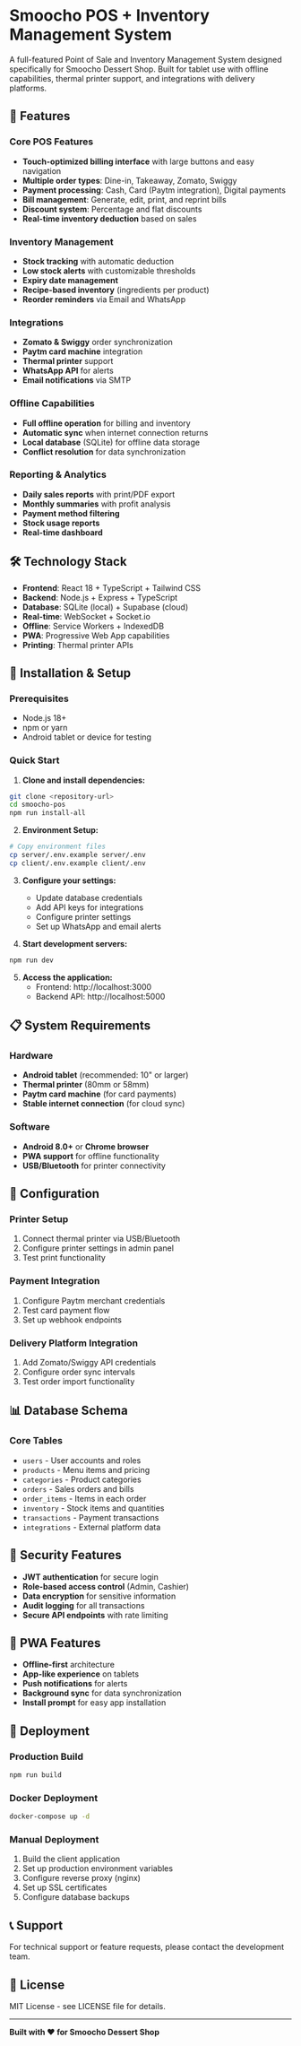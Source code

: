 # Smoocho POS + Inventory Management System

A full-featured Point of Sale and Inventory Management System designed specifically for Smoocho Dessert Shop. Built for tablet use with offline capabilities, thermal printer support, and integrations with delivery platforms.

## 🚀 Features

### Core POS Features
- **Touch-optimized billing interface** with large buttons and easy navigation
- **Multiple order types**: Dine-in, Takeaway, Zomato, Swiggy
- **Payment processing**: Cash, Card (Paytm integration), Digital payments
- **Bill management**: Generate, edit, print, and reprint bills
- **Discount system**: Percentage and flat discounts
- **Real-time inventory deduction** based on sales

### Inventory Management
- **Stock tracking** with automatic deduction
- **Low stock alerts** with customizable thresholds
- **Expiry date management**
- **Recipe-based inventory** (ingredients per product)
- **Reorder reminders** via Email and WhatsApp

### Integrations
- **Zomato & Swiggy** order synchronization
- **Paytm card machine** integration
- **Thermal printer** support
- **WhatsApp API** for alerts
- **Email notifications** via SMTP

### Offline Capabilities
- **Full offline operation** for billing and inventory
- **Automatic sync** when internet connection returns
- **Local database** (SQLite) for offline data storage
- **Conflict resolution** for data synchronization

### Reporting & Analytics
- **Daily sales reports** with print/PDF export
- **Monthly summaries** with profit analysis
- **Payment method filtering**
- **Stock usage reports**
- **Real-time dashboard**

## 🛠 Technology Stack

- **Frontend**: React 18 + TypeScript + Tailwind CSS
- **Backend**: Node.js + Express + TypeScript
- **Database**: SQLite (local) + Supabase (cloud)
- **Real-time**: WebSocket + Socket.io
- **Offline**: Service Workers + IndexedDB
- **PWA**: Progressive Web App capabilities
- **Printing**: Thermal printer APIs

## 📱 Installation & Setup

### Prerequisites
- Node.js 18+ 
- npm or yarn
- Android tablet or device for testing

### Quick Start

1. **Clone and install dependencies:**
```bash
git clone <repository-url>
cd smoocho-pos
npm run install-all
```

2. **Environment Setup:**
```bash
# Copy environment files
cp server/.env.example server/.env
cp client/.env.example client/.env
```

3. **Configure your settings:**
   - Update database credentials
   - Add API keys for integrations
   - Configure printer settings
   - Set up WhatsApp and email alerts

4. **Start development servers:**
```bash
npm run dev
```

5. **Access the application:**
   - Frontend: http://localhost:3000
   - Backend API: http://localhost:5000

## 📋 System Requirements

### Hardware
- **Android tablet** (recommended: 10" or larger)
- **Thermal printer** (80mm or 58mm)
- **Paytm card machine** (for card payments)
- **Stable internet connection** (for cloud sync)

### Software
- **Android 8.0+** or **Chrome browser**
- **PWA support** for offline functionality
- **USB/Bluetooth** for printer connectivity

## 🔧 Configuration

### Printer Setup
1. Connect thermal printer via USB/Bluetooth
2. Configure printer settings in admin panel
3. Test print functionality

### Payment Integration
1. Configure Paytm merchant credentials
2. Test card payment flow
3. Set up webhook endpoints

### Delivery Platform Integration
1. Add Zomato/Swiggy API credentials
2. Configure order sync intervals
3. Test order import functionality

## 📊 Database Schema

### Core Tables
- `users` - User accounts and roles
- `products` - Menu items and pricing
- `categories` - Product categories
- `orders` - Sales orders and bills
- `order_items` - Items in each order
- `inventory` - Stock items and quantities
- `transactions` - Payment transactions
- `integrations` - External platform data

## 🔐 Security Features

- **JWT authentication** for secure login
- **Role-based access control** (Admin, Cashier)
- **Data encryption** for sensitive information
- **Audit logging** for all transactions
- **Secure API endpoints** with rate limiting

## 📱 PWA Features

- **Offline-first** architecture
- **App-like experience** on tablets
- **Push notifications** for alerts
- **Background sync** for data synchronization
- **Install prompt** for easy app installation

## 🚀 Deployment

### Production Build
```bash
npm run build
```

### Docker Deployment
```bash
docker-compose up -d
```

### Manual Deployment
1. Build the client application
2. Set up production environment variables
3. Configure reverse proxy (nginx)
4. Set up SSL certificates
5. Configure database backups

## 📞 Support

For technical support or feature requests, please contact the development team.

## 📄 License

MIT License - see LICENSE file for details.

---

**Built with ❤️ for Smoocho Dessert Shop**
